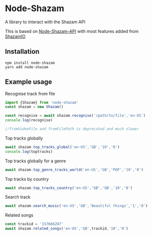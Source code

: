 # Node-Shazam
 A library to interact with the Shazam API

This is based on [Node-Shazam-API](https://github.com/asivery/node-shazam-api) with most features added from [ShazamIO](https://github.com/shazamio/ShazamIO)

## Installation
```
npm install node-shazam
yarn add node-shazam
```

## Example usage

Recognise track from file
```js
import {Shazam} from 'node-shazam'
const shazam = new Shazam()

const recognise = await shazam.recognise('/path/to/file','en-US')
console.log(recognise)

//fromVideoFile and fromFilePath is deprecated and much slower
```

Top tracks globally
```js
await shazam.top_tracks_global('en-US','GB','10','0')
console.log(toptracks)
```

Top tracks globally for a genre
```js
await shazam.top_genre_tracks_world('en-US','GB','POP','10','0')
```

Top tracks by country
```js
await shazam.top_tracks_country('en-US','GB','GB','10','0')
```

Search track
```js
await shazam.search_music('en-US','GB','Beautiful things','1','0')
```

Related songs
```js
const trackid = '157666207'
await shazam.related_songs('en-US','GB',trackid,'10','0')
```

